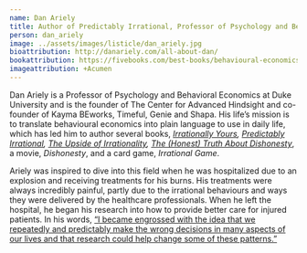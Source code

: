 ```yaml
---
name: Dan Ariely
title: Author of Predictably Irrational, Professor of Psychology and Behavioral Economics at Duke University 
person: dan_ariely
image: ../assets/images/listicle/dan_ariely.jpg
bioattribution: http://danariely.com/all-about-dan/
bookattribution: https://fivebooks.com/best-books/behavioural-economics-dan-ariely/ 
imageattribution: +Acumen
---
```


Dan Ariely is a Professor of Psychology and Behavioral Economics at Duke University and is the founder of The Center for Advanced Hindsight and co-founder of Kayma BEworks, Timeful, Genie and Shapa. His life’s mission is to translate behavioural economics into plain language to use in daily life, which has led him to author several books, <i><a href="https://amzn.to/2Uz6uYc">Irrationally Yours</a>, <a href="https://amzn.to/2SCMMsE">Predictably Irrational</a>, <a href="https://amzn.to/2EalK8d">The Upside of Irrationality</a>, <a href="https://amzn.to/2EoRN5d">The (Honest) Truth About Dishonesty</a></i>, a movie, <i>Dishonesty</i>, and a card game, <i>Irrational Game</i>. 

Ariely was inspired to dive into this field when he was hospitalized due to an explosion and receiving treatments for his burns. His treatments were always incredibly painful, partly due to the irrational behaviours and ways they were delivered by the healthcare professionals. When he left the hospital, he began his research into how to provide better care for injured patients. In his words, <a href="http://danariely.com/all-about-dan/">“I became engrossed with the idea that we repeatedly and predictably make the wrong decisions in many aspects of our lives and that research could help change some of these patterns.”</a>



